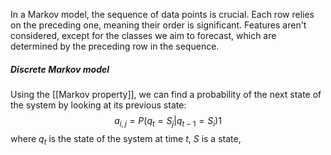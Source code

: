 In a Markov model, the sequence of data points is crucial. Each row relies on the preceding one, meaning their order is significant. Features aren't considered, except for the classes we aim to forecast, which are determined by the preceding row in the sequence.

##### Discrete Markov model
Using the [[Markov property]], we can find a probability of the next state of the system by looking at its previous state: $$a_{i, j}=P(q_t=S_j|q_{t-1}=S_i) 1 $$ where $q_t$ is the state of the system at time $t$, $S$ is a state, 